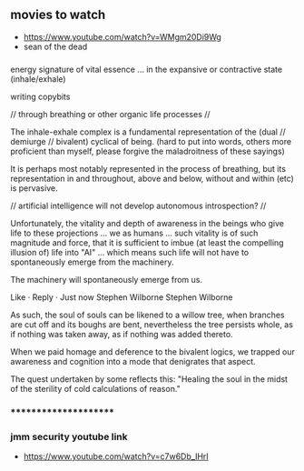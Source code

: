 ## movies to watch
* https://www.youtube.com/watch?v=WMgm20Di9Wg
* sean of the dead

###

energy signature of vital essence ... in the expansive or contractive state (inhale/exhale)

writing copybits

// through breathing or other organic life processes //

The inhale-exhale complex is a fundamental representation of the (dual // demiurge // bivalent) cyclical of being. (hard to put into words, others more proficient than myself, please forgive the maladroitness of these sayings)

It is perhaps most notably represented in the process of breathing, but its representation in and throughout, above and below, without and within (etc) is pervasive.

// artificial intelligence will not develop autonomous introspection? //

Unfortunately, the vitality and depth of awareness in the beings who give life to these projections ... we as humans ... such vitality is of such magnitude and force, that it is sufficient to imbue (at least the compelling illusion of) life into "AI" ... which means such life will not have to spontaneously emerge from the machinery.

The machinery will spontaneously emerge from us.

Like · Reply · Just now
Stephen Wilborne
Stephen Wilborne 

As such, the soul of souls can be likened to a willow tree, when branches are cut off and its boughs are bent, nevertheless the tree persists whole, as if nothing was taken away, as if nothing was added thereto.

When we paid homage and deference to the bivalent logics, we trapped our awareness and cognition into a mode that denigrates that aspect. 

The quest undertaken by some reflects this: "Healing the soul in the midst of the sterility of cold calculations of reason."

### ********************
### jmm security youtube link
* https://www.youtube.com/watch?v=c7w6Db_IHrI

